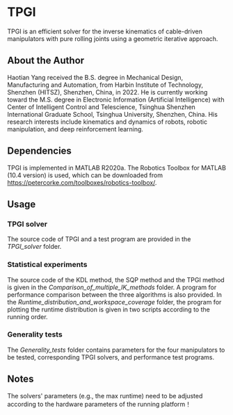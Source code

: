 # TPGI
TPGI is an efficient solver for the inverse kinematics of cable-driven manipulators with pure rolling joints using a geometric iterative approach.

##  About the Author
Haotian Yang received the B.S. degree in Mechanical Design, Manufacturing and Automation, from Harbin Institute of Technology, Shenzhen (HITSZ), Shenzhen, China, in 2022. He is currently working toward the M.S. degree in Electronic Information (Artificial Intelligence) with Center of Intelligent Control and Telescience, Tsinghua Shenzhen International Graduate School, Tsinghua University, Shenzhen, China. His research interests include kinematics and dynamics of robots, robotic manipulation, and deep reinforcement learning.

## Dependencies
TPGI is implemented in MATLAB R2020a. The Robotics Toolbox for MATLAB (10.4 version) is used, which can be downloaded from https://petercorke.com/toolboxes/robotics-toolbox/.

## Usage

### TPGI solver
The source code of TPGI and a test program are provided in the *TPGI_solver* folder.

### Statistical experiments
The source code of the KDL method, the SQP method and the TPGI method is given in the *Comparison_of_multiple_IK_methods* folder. A program for performance comparison between the three algorithms is also provided. In the *Runtime_distribution_and_workspace_coverage* folder, the program for plotting the runtime distribution is given in two scripts according to the running order.

### Generality tests
The *Generality_tests* folder contains parameters for the four manipulators to be tested, corresponding TPGI solvers, and performance test programs.

## Notes
The solvers' parameters (e.g., the max runtime) need to be adjusted according to the hardware parameters of the running platform！
